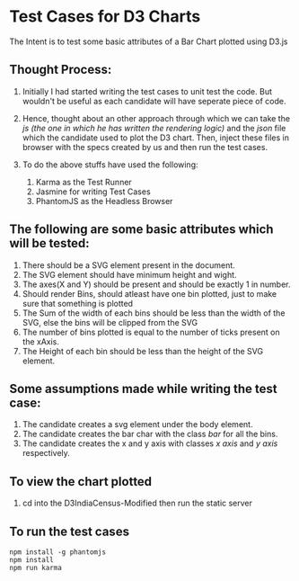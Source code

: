 # Test Cases for D3 Charts

The Intent is to test some basic attributes of a Bar Chart plotted using D3.js

## Thought Process:

1. Initially I had started writing the test cases to unit test the code. 
But wouldn't be useful as each candidate will have seperate piece of code. 

2. Hence, thought about an other approach through which we can take the *js (the one in which he has written the rendering logic)* 
and the *json* file which the candidate used to plot the D3 chart. Then, inject these files in browser with the specs created by us
and then run the test cases. 

3. To do the above stuffs have used the following:
	1. Karma as the Test Runner
	2. Jasmine for writing Test Cases
	3. PhantomJS as the Headless Browser 

## The following are some basic attributes which will be tested:

1. There should be a SVG element present in the document.
2. The SVG element should have minimum height and wight.
3. The axes(X and Y) should be present and should be exactly 1 in number.
4. Should render Bins, should atleast have one bin plotted, just to make sure that something is plotted
5. The Sum of the width of each bins should be less than the width of the SVG, else the bins will be clipped from the SVG
6. The number of bins plotted is equal to the number of ticks present on the xAxis.
7. The Height of each bin should be less than the height of the SVG element. 


## Some assumptions made while writing the test case:

1. The candidate creates a svg element under the body element. 
2. The candidate creates the bar char with the class *bar* for all the bins.
3. The candidate creates the x and y axis with classes *x axis* and *y axis* respectively.
 	

## To view the chart plotted

1. cd into the D3IndiaCensus-Modified then run the static server

## To run the test cases
	npm install -g phantomjs
	npm install
	npm run karma
